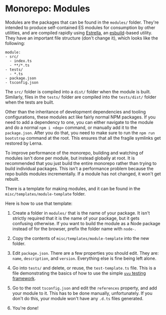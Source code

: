 # Monorepo: Modules

Modules are the packages that can be found in the `modules/` folder. They're intended to produce self-contained ES modules for consumption by other utilities, and are compiled rapidly using [Estrella](https://github.com/rsms/estrella), an [esbuild](https://github.com/evanw/esbuild)-based utility. They have an important file structure (don't change it), which looks like the following:

```
module:
- src/
  - index.ts
  - **/*.ts
- tests/
  - *.ts
- package.json
- tsconfig.json
```

The `src/` folder is compiled into a `dist/` folder when the module is built. Similarly, files in the `tests/` folder are compiled into the `tests/dist/` folder when the tests are built.

Other than the inheritance of development dependencies and tooling configurations, these modules act like fairly normal NPM packages. If you need to add a dependency to one, you can either navigate to the module and do a normal `npm i <dep>` command, or manually add it to the `package.json`. After you do that, you need to make sure to run the `npm run bootstrap` command at the root. This ensures that all the fragile symlinks get restored by Lerna.

To improve performance of the monorepo, building and watching of modules isn't done per module, but instead globally at root. It is recommended that you just build the entire monorepo rather than trying to build individual packages. This isn't a performance problem because the repo builds modules incrementally. If a module has not changed, it won't get rebuilt.

There is a template for making modules, and it can be found in the `misc/templates/module-template` folder.

Here is how to use that template:

1. Create a folder in `modules/` that is the name of your package.
  It isn't strictly required that it is the name of your package, but it gets confusing otherwise.
  If you want to build the module as a Node package instead of for the browser, prefix the folder name with `node-`.

2. Copy the contents of `misc/templates/module-template` into the new folder.

3. Edit `package.json`.
  There are a few properties you should edit. They are: `name`, `description`, and `version`. Everything else is fine being left alone.

4. Go into `tests/` and delete, or reuse, the `test-template.ts` file. This is a file demonstrating the basics of how to use the simple [`uvu` testing framework](https://github.com/lukeed/uvu).

5. Go to the root `tsconfig.json` and edit the `references` property, and add your module to it. This has to be done manually, unfortunately. If you don't do this, your module won't have any `.d.ts` files generated.

6. You're done!

